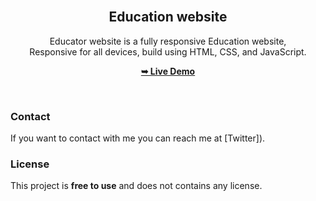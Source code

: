 <div align="center">
  
  <br />

  <h2 align="center">Education website</h2>

   Educator website is a fully responsive  Education website, <br />Responsive for all devices, build using HTML, CSS, and JavaScript.

  <a href="https://education-website-js.vercel.app/"><strong>➥ Live Demo</strong></a>

</div>

<br />

### Contact

If you want to contact with me you can reach me at [Twitter]).

### License

This project is **free to use** and does not contains any license.
